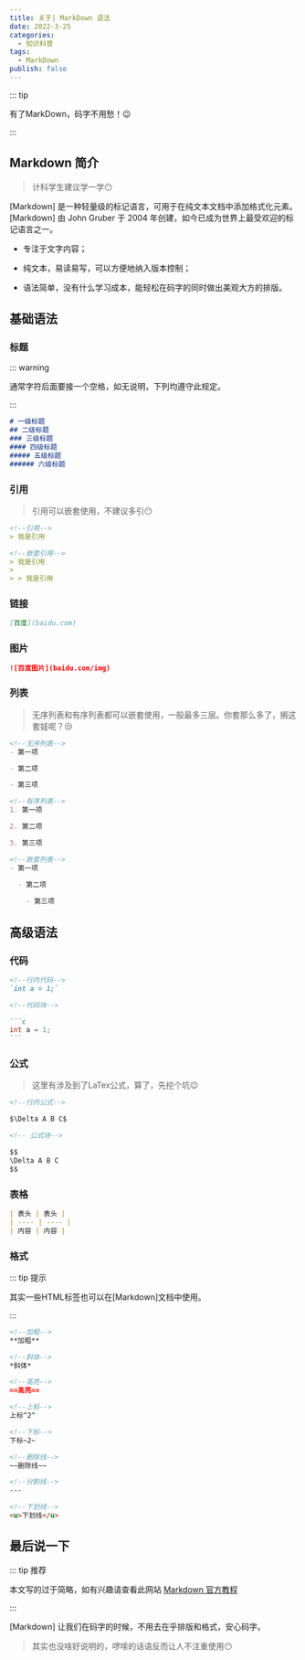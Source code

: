 ```yaml
---
title: 关于| MarkDown 语法
date: 2022-3-25
categories:
  - 知识科普
tags:
  - MarkDown
publish: false
---
```


::: tip

有了MarkDown，码字不用愁！😉

:::



## Markdown 简介

> 计科学生建议学一学😶

[Markdown] 是一种轻量级的标记语言，可用于在纯文本文档中添加格式化元素。[Markdown] 由 John Gruber 于 2004 年创建，如今已成为世界上最受欢迎的标记语言之一。

- 专注于文字内容；

- 纯文本，易读易写，可以方便地纳入版本控制；

- 语法简单，没有什么学习成本，能轻松在码字的同时做出美观大方的排版。



## 基础语法

### 标题

::: warning

通常字符后面要接一个空格，如无说明，下列均遵守此规定。

:::

```markdown
# 一级标题
## 二级标题
### 三级标题
#### 四级标题
##### 五级标题
###### 六级标题
```



### 引用

> 引用可以嵌套使用，不建议多引😶

```markdown
<!--引用-->
> 我是引用

<!--嵌套引用-->
> 我是引用
>
> > 我是引用
```



### 链接

```markdown
[百度](baidu.com)
```



### 图片

```markdown
![百度图片](baidu.com/img)
```



### 列表

> 无序列表和有序列表都可以嵌套使用，一般最多三层。你套那么多了，搁这套娃呢？😒

```markdown
<!--无序列表-->
- 第一项

- 第二项

- 第三项

<!--有序列表-->
1. 第一项

2. 第二项

3. 第三项

<!--嵌套列表-->
- 第一项

  - 第二项
  
    - 第三项
```



## 高级语法

### 代码

~~~markdown
<!--行内代码-->
`int a = 1;`

<!--代码块-->

```c
int a = 1;
```
~~~



### 公式

> 这里有涉及到了LaTex公式，算了，先挖个坑😉

```markdown
<!--行内公式-->

$\Delta A B C$

<!-- 公式块-->

$$
\Delta A B C
$$
```



### 表格

```markdown
| 表头 | 表头 |
| ---- | ---- |
| 内容 | 内容 |
```



### 格式

::: tip 提示

其实一些HTML标签也可以在[Markdown]文档中使用。

:::

```markdown
<!--加粗-->
**加粗**

<!--斜体-->
*斜体*

<!--高亮-->
==高亮==

<!--上标-->
上标^2^

<!--下标-->
下标~2~

<!--删除线-->
~~删除线~~

<!--分割线-->
---

<!--下划线-->
<u>下划线</u>
```

## 最后说一下

::: tip 推荐

本文写的过于简略，如有兴趣请查看此网站 [Markdown 官方教程](https://markdown.com.cn/basic-syntax/) 

:::



[Markdown] 让我们在码字的时候，不用去在乎排版和格式，安心码字。

> 其实也没啥好说明的，啰嗦的话语反而让人不注重使用😶
